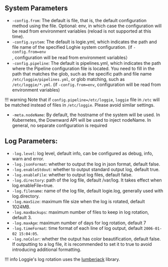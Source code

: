 ## System Parameters

- `-config.from`: The default is file, that is, the default configuration method using the file. Optional: env, in which case the configuration will be read from environment variables (reload is not supported at this time).
- `-config.system`: The default is logie.yml, which indicates the path and file name of the specified Loghie system configuration. 
  (if `-config.from=env`, configuration will be read from environment variables）
- `-config.pipeline`: The default is pipelines.yml, which indicates the path where the Pipeline configuration file is located. You need to fill in the path that matches the glob, such as the specific path and file name `/etc/loggie/pipelines.yml`, or glob matching, such as `/etc/loggie/*.yml`. 
  (if `-config.from=env`, configuration will be read from environment variables)

!!! warning
    Note that if `config.pipeline=/etc/loggie`, `loggie` file in `/etc` will be matched instead of files in `/etc/loggie`. Please avoid similar settings.

- `-meta.nodeName`: By default, the hostname of the system will be used. In Kubernetes, the Downward API will be used to inject nodeName. In general, no separate configuration is required

## Log Parameters:

- `-log.level`: log level, default info, can be configured as debug, info, warn and error.
- `-log.jsonFormat`: whether to output the log in json format, default false.
- `-log.enableStdout`: whether to output standard output log, default true.
- `-log.enableFile`: whether to output log files, default false.
- `-log.directory`: path of the log file, default /var/log. It takes effect when log.enableFile=true.
- `-log.filename`: name of the log file, default logie.log, generally used with log.directory.
- `-log.maxSize`: maximum file size when the log is rotated, default 1024MB.
- `-log.maxBackups`: maximum number of files to keep in log rotation, default 3.
- `-log.maxAge`: maximum number of days for log rotation, default 7
- `-log.timeFormat`: time format of each line of log output, default `2006-01-02 15:04:05`.
- `-log.noColor`: whether the output has color beautification, default false. If outputting to a log file, it is recommended to set it to true to avoid introducing additional formatting.

!!! info
    Loggie's log rotation uses the [lumberjack](`https://github.com/natefinch/lumberjack`) library.

